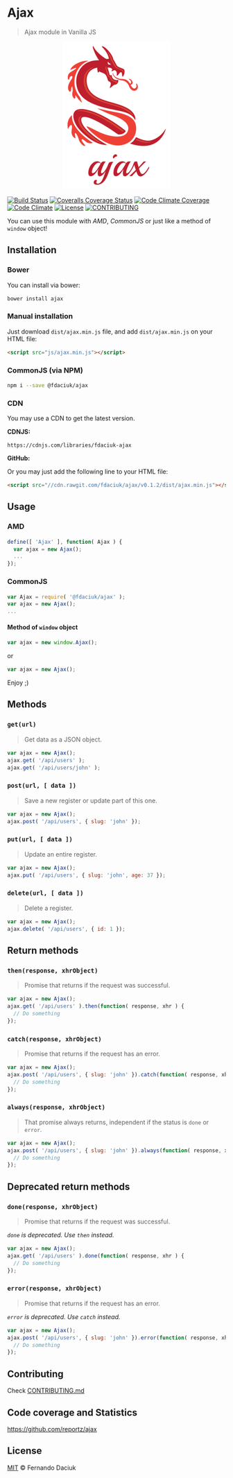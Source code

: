 # Ajax
> Ajax module in Vanilla JS

<p align="center">
  <img src="ajax-logo.png" alt="Ajax" />
</p>

[![Build Status][travis-image]][travis-url]
[![Coveralls Coverage Status][coverage-image]][coverage-url]
[![Code Climate Coverage][codeclimate-coverage-image]][codeclimate-coverage-url]
[![Code Climate][codeclimate-image]][codeclimate-url]
[![License][license-image]][license-url]
[![CONTRIBUTING][contributing-image]][contributing-url]

You can use this module with _AMD_, _CommonJS_ or just like a method of `window` object!

## Installation

### Bower

You can install via bower:

```sh
bower install ajax
```

### Manual installation

Just download `dist/ajax.min.js` file, and add `dist/ajax.min.js` on your HTML file:

```html
<script src="js/ajax.min.js"></script>
```

### CommonJS (via NPM)

```sh
npm i --save @fdaciuk/ajax
```

### CDN

You may use a CDN to get the latest version.

**CDNJS:**

```console
https://cdnjs.com/libraries/fdaciuk-ajax
```

**GitHub:**

Or you may just add the following line to your HTML file:

```html
<script src="//cdn.rawgit.com/fdaciuk/ajax/v0.1.2/dist/ajax.min.js"></script>
```

## Usage

### AMD

```js
define([ 'Ajax' ], function( Ajax ) {
  var ajax = new Ajax();
  ...
});
```

### CommonJS

```js
var Ajax = require( '@fdaciuk/ajax' );
var ajax = new Ajax();
...
```

#### Method of `window` object

```js
var ajax = new window.Ajax();
```

or

```js
var ajax = new Ajax();
```

Enjoy ;)

## Methods

### `get(url)`

> Get data as a JSON object.

```js
var ajax = new Ajax();
ajax.get( '/api/users' );
ajax.get( '/api/users/john' );
```

### `post(url, [ data ])`

> Save a new register or update part of this one.

```js
var ajax = new Ajax();
ajax.post( '/api/users', { slug: 'john' });
```

### `put(url, [ data ])`

> Update an entire register.

```js
var ajax = new Ajax();
ajax.put( '/api/users', { slug: 'john', age: 37 });
```

### `delete(url, [ data ])`

> Delete a register.

```js
var ajax = new Ajax();
ajax.delete( '/api/users', { id: 1 });
```

## Return methods

### `then(response, xhrObject)`

> Promise that returns if the request was successful.

```js
var ajax = new Ajax();
ajax.get( '/api/users' ).then(function( response, xhr ) {
  // Do something
});
```

### `catch(response, xhrObject)`

> Promise that returns if the request has an error.

```js
var ajax = new Ajax();
ajax.post( '/api/users', { slug: 'john' }).catch(function( response, xhr ) {
  // Do something
});
```

### `always(response, xhrObject)`

> That promise always returns, independent if the status is `done` or `error`.

```js
var ajax = new Ajax();
ajax.post( '/api/users', { slug: 'john' }).always(function( response, xhr ) {
  // Do something
});
```

## Deprecated return methods

### `done(response, xhrObject)`

> Promise that returns if the request was successful.

_`done` is deprecated. Use `then` instead._

```js
var ajax = new Ajax();
ajax.get( '/api/users' ).done(function( response, xhr ) {
  // Do something
});
```

### `error(response, xhrObject)`

> Promise that returns if the request has an error.

_`error` is deprecated. Use `catch` instead._

```js
var ajax = new Ajax();
ajax.post( '/api/users', { slug: 'john' }).error(function( response, xhr ) {
  // Do something
});
```

## Contributing

Check [CONTRIBUTING.md][contributing-url]

## Code coverage and Statistics

<https://github.com/reportz/ajax>

## License

[MIT][license-url] © Fernando Daciuk

[travis-image]: https://img.shields.io/travis/fdaciuk/ajax.svg?style=flat-square
[travis-url]: https://travis-ci.org/fdaciuk/ajax
[coverage-image]: https://img.shields.io/coveralls/fdaciuk/ajax/master.svg?style=flat-square
[coverage-url]: https://coveralls.io/r/fdaciuk/ajax?branch=master
[codeclimate-coverage-image]: https://img.shields.io/codeclimate/coverage/github/fdaciuk/ajax.svg?style=flat-square
[codeclimate-coverage-url]: https://codeclimate.com/github/fdaciuk/ajax
[codeclimate-image]: https://img.shields.io/codeclimate/github/fdaciuk/ajax.svg?style=flat-square
[codeclimate-url]: https://codeclimate.com/github/fdaciuk/ajax
[license-image]: https://img.shields.io/badge/license-MIT-blue.svg?style=flat-square
[license-url]: https://github.com/fdaciuk/licenses/blob/master/MIT-LICENSE.md
[contributing-image]: https://img.shields.io/badge/fdaciuk%2Fajax-CONTRIBUTE-orange.svg?style=flat-square
[contributing-url]: CONTRIBUTING.md
